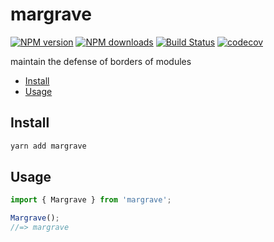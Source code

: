 # margrave

[![NPM version](https://badgen.net/npm/v/margrave)](https://npmjs.com/package/margrave)
[![NPM downloads](https://badgen.net/npm/dm/margrave)](https://npmjs.com/package/margrave)
[![Build Status](https://travis-ci.com/smmoosavi/margrave.svg?branch=master)](https://travis-ci.com/smmoosavi/margrave)
[![codecov](https://codecov.io/gh/smmoosavi/margrave/branch/master/graph/badge.svg)](https://codecov.io/gh/smmoosavi/margrave)

maintain the defense of borders of modules

<!-- toc -->

- [Install](#install)
- [Usage](#usage)

<!-- tocstop -->

## Install

```bash
yarn add margrave
```

## Usage

```js
import { Margrave } from 'margrave';

Margrave();
//=> margrave
```
